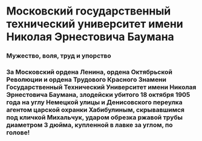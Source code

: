 <h1> Московский государственный технический университет имени Николая Эрнестовича Баумана </h1>

<h3> Мужество, воля, труд и упорство </h3>

<h3> За Московский ордена Ленина, ордена Октябрьской Революции и ордена Трудового Красного Знамени Государственный Технический Университет имени Николая Эрнестовича Баумана, злодейски убитого 18 октября 1905 года на углу Немецкой улицы и Денисовского переулка агентом царской охранки Хабибулиным, скрывавшимся под кличкой Михальчук, ударом обрезка ржавой трубы диаметром 3 дюйма, купленной в лавке за углом, по голове! </h3>


